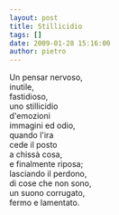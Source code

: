 ```yaml
---
layout: post
title: Stillicidio
tags: []
date: 2009-01-28 15:16:00
author: pietro
---
```

Un pensar nervoso,<br/>inutile,<br/>fastidioso,<br/>uno stillicidio<br/>d'emozioni<br/>immagini ed odio,<br/>quando l'ira<br/>cede il posto<br/>a chissà cosa,<br/>e finalmente riposa;<br/>lasciando il perdono,<br/>di cose che non sono,<br/>un suono corrugato,<br/>fermo e lamentato.
